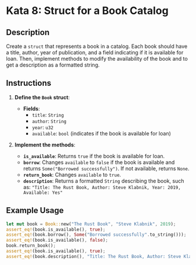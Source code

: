 # Kata 8: Struct for a Book Catalog

## Description
Create a `struct` that represents a book in a catalog. Each book should have a title, author, year of publication, and a field indicating if it is available for loan. Then, implement methods to modify the availability of the book and to get a description as a formatted string.

## Instructions

1. **Define the `Book` struct**:
   - **Fields**:
     - `title`: `String`
     - `author`: `String`
     - `year`: `u32`
     - `available`: `bool` (indicates if the book is available for loan)

2. **Implement the methods**:
   - **`is_available`**: Returns `true` if the book is available for loan.
   - **`borrow`**: Changes `available` to `false` if the book is available and returns `Some("Borrowed successfully")`. If not available, returns `None`.
   - **`return_book`**: Changes `available` to `true`.
   - **`description`**: Returns a formatted `String` describing the book, such as: `"Title: The Rust Book, Author: Steve Klabnik, Year: 2019, Available: Yes"`

## Example Usage
```rust
let mut book = Book::new("The Rust Book", "Steve Klabnik", 2019);
assert_eq!(book.is_available(), true);
assert_eq!(book.borrow(), Some("Borrowed successfully".to_string()));
assert_eq!(book.is_available(), false);
book.return_book();
assert_eq!(book.is_available(), true);
assert_eq!(book.description(), "Title: The Rust Book, Author: Steve Klabnik, Year: 2019, Available: Yes".to_string());

